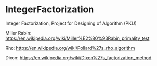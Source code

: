 # IntegerFactorization
Integer Factorization, Project for Designing of Algorithm (PKU)


Miller Rabin: https://en.wikipedia.org/wiki/Miller%E2%80%93Rabin_primality_test

Rho: https://en.wikipedia.org/wiki/Pollard%27s_rho_algorithm

Dixon: https://en.wikipedia.org/wiki/Dixon%27s_factorization_method
